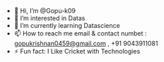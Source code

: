 - 👋 Hi, I’m @Gopu-k09
- 👀 I’m interested in Datas
- 🌱 I’m currently learning Datascience
- 📫 How to reach me email & contact numbet : gopukrishnan0459@gmail.com , +91 9043911081
- ⚡ Fun fact: I Like Cricket with Technologies

<!---
Gopu-k09/Gopu-k09 is a ✨ special ✨ repository because its `README.md` (this file) appears on your GitHub profile.
You can click the Preview link to take a look at your changes.
--->

